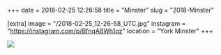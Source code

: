 +++
date = 2018-02-25 12:26:58
title = "Minster"
slug = "2018-Minster"

[extra]
image = "/2018-02-25_12-26-58_UTC.jpg"
instagram = "https://instagram.com/p/BfnqA8Wh1qz"
location = "York Minster"
+++

<img src="/2018-02-25_12-26-58_UTC.jpg" />
